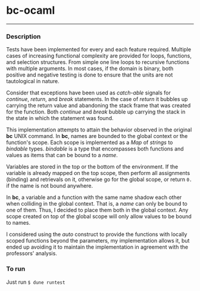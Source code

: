 # bc-ocaml
---
### Description ###

Tests have been implemented for every and each feature required. Multiple cases of increasing functional complexity are provided for loops, functions, and selection structures. From simple one line loops to recursive functions with multiple arguments. In most cases, if the domain is binary, both positive and negative testing is done to ensure that the units are not tautological in nature.

Consider that exceptions have been used as _catch-able_ signals for _continue_, _return_, and _break_ statements. In the case of _return_ it bubbles up carrying the return value and abandoning the stack frame that was created for the function. Both _continue_ and _break_ bubble up carrying the stack in the state in which the statement was found.

This implementation attempts to attain the behavior observed in the original **bc** UNIX command. In **bc**, names are bounded to the global context or the function's scope. Each scope is implemented as a _Map_ of _strings_ to _bindable_ types. _bindable_ is a type that encompasses both functions and values as items that can be bound to a _name_.

Variables are stored in the top or the bottom of the environment. If the variable is already mapped on the top scope, then perform all assignments (binding) and retrievals on it, otherwise go for the global scope, or return `0.` if the name is not bound anywhere.

In **bc**, a variable and a function with the same name shadow each other when colliding in the global context. That is, a _name_ can only be bound to one of them. Thus, I decided to place them both in the global context. Any scope created on top of the global scope will only allow values to be bound to names.

I considered using the _auto_ construct to provide the functions with locally scoped functions beyond the parameters, my implementation allows it, but ended up avoiding it to maintain the implementation in agreement with the professors' analysis.

### To run ###

Just run `$ dune runtest`